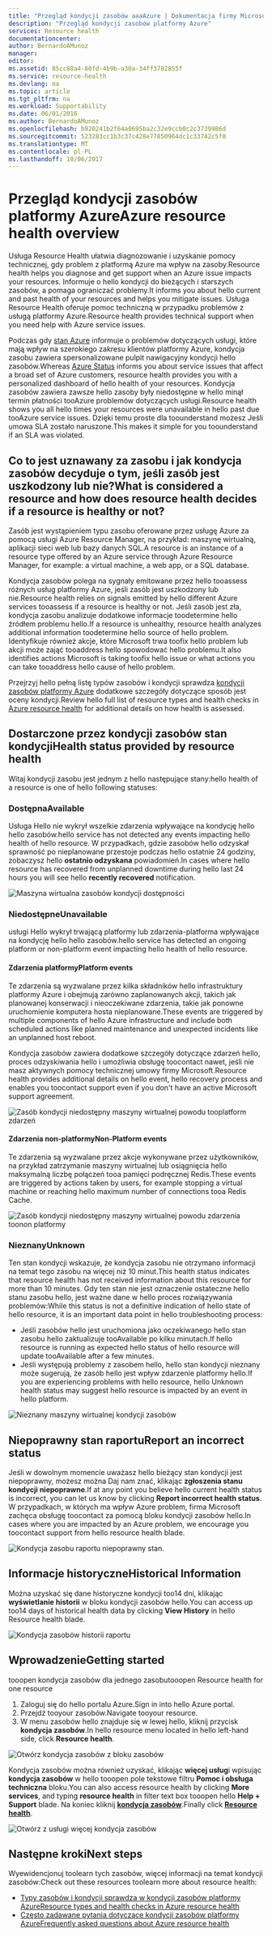 ```yaml
---
title: "Przegląd kondycji zasobów aaaAzure | Dokumentacja firmy Microsoft"
description: "Przegląd kondycji zasobów platformy Azure"
services: Resource health
documentationcenter: 
author: BernardoAMunoz
manager: 
editor: 
ms.assetid: 85cc88a4-80fd-4b9b-a30a-34ff3782855f
ms.service: resource-health
ms.devlang: na
ms.topic: article
ms.tgt_pltfrm: na
ms.workload: Supportability
ms.date: 06/01/2016
ms.author: BernardoAMunoz
ms.openlocfilehash: b920241b2f64a0695ba2c32e9ccb0c2c3739986d
ms.sourcegitcommit: 523283cc1b3c37c428e77850964dc1c33742c5f0
ms.translationtype: MT
ms.contentlocale: pl-PL
ms.lasthandoff: 10/06/2017
---
```

# <a name="azure-resource-health-overview"></a><span data-ttu-id="cd2e9-103">Przegląd kondycji zasobów platformy Azure</span><span class="sxs-lookup"><span data-stu-id="cd2e9-103">Azure resource health overview</span></span>
 
<span data-ttu-id="cd2e9-104">Usługa Resource Health ułatwia diagnozowanie i uzyskanie pomocy technicznej, gdy problem z platformą Azure ma wpływ na zasoby.</span><span class="sxs-lookup"><span data-stu-id="cd2e9-104">Resource health helps you diagnose and get support when an Azure issue impacts your resources.</span></span> <span data-ttu-id="cd2e9-105">Informuje o hello kondycji do bieżących i starszych zasobów, a pomaga ograniczać problemy.</span><span class="sxs-lookup"><span data-stu-id="cd2e9-105">It informs you about hello current and past health of your resources and helps you mitigate issues.</span></span> <span data-ttu-id="cd2e9-106">Usługa Resource Health oferuje pomoc techniczną w przypadku problemów z usługą platformy Azure.</span><span class="sxs-lookup"><span data-stu-id="cd2e9-106">Resource health provides technical support when you need help with Azure service issues.</span></span>

<span data-ttu-id="cd2e9-107">Podczas gdy [stan Azure](https://status.azure.com) informuje o problemów dotyczących usługi, które mają wpływ na szerokiego zakresu klientów platformy Azure, kondycja zasobu zawiera spersonalizowane pulpit nawigacyjny kondycji hello zasobów.</span><span class="sxs-lookup"><span data-stu-id="cd2e9-107">Whereas [Azure Status](https://status.azure.com) informs you about service issues that affect a broad set of Azure customers, resource health provides you with a personalized dashboard of hello health of your resources.</span></span> <span data-ttu-id="cd2e9-108">Kondycja zasobów zawiera zawsze hello zasoby były niedostępne w hello minął termin płatności tooAzure problemów dotyczących usługi.</span><span class="sxs-lookup"><span data-stu-id="cd2e9-108">Resource health shows you all hello times your resources were unavailable in hello past due tooAzure service issues.</span></span> <span data-ttu-id="cd2e9-109">Dzięki temu proste dla toounderstand możesz Jeśli umowa SLA zostało naruszone.</span><span class="sxs-lookup"><span data-stu-id="cd2e9-109">This makes it simple for you toounderstand if an SLA was violated.</span></span> 

## <a name="what-is-considered-a-resource-and-how-does-resource-health-decides-if-a-resource-is-healthy-or-not"></a><span data-ttu-id="cd2e9-110">Co to jest uznawany za zasobu i jak kondycja zasobów decyduje o tym, jeśli zasób jest uszkodzony lub nie?</span><span class="sxs-lookup"><span data-stu-id="cd2e9-110">What is considered a resource and how does resource health decides if a resource is healthy or not?</span></span>
<span data-ttu-id="cd2e9-111">Zasób jest wystąpieniem typu zasobu oferowane przez usługę Azure za pomocą usługi Azure Resource Manager, na przykład: maszynę wirtualną, aplikacji sieci web lub bazy danych SQL.</span><span class="sxs-lookup"><span data-stu-id="cd2e9-111">A resource is an instance of a resource type offered by an Azure service through Azure Resource Manager, for example: a virtual machine, a web app, or a SQL database.</span></span>

<span data-ttu-id="cd2e9-112">Kondycja zasobów polega na sygnały emitowane przez hello tooassess różnych usług platformy Azure, jeśli zasób jest uszkodzony lub nie.</span><span class="sxs-lookup"><span data-stu-id="cd2e9-112">Resource health relies on signals emitted by hello different Azure services tooassess if a resource is healthy or not.</span></span> <span data-ttu-id="cd2e9-113">Jeśli zasób jest zła, kondycja zasobu analizuje dodatkowe informacje toodetermine hello źródłem problemu hello.</span><span class="sxs-lookup"><span data-stu-id="cd2e9-113">If a resource is unhealthy, resource health analyzes additional information toodetermine hello source of hello problem.</span></span> <span data-ttu-id="cd2e9-114">Identyfikuje również akcje, które Microsoft trwa toofix hello problem lub akcji może zająć tooaddress hello spowodować hello problemu.</span><span class="sxs-lookup"><span data-stu-id="cd2e9-114">It also identifies actions Microsoft is taking toofix hello issue or what actions you can take tooaddress hello cause of hello problem.</span></span> 

<span data-ttu-id="cd2e9-115">Przejrzyj hello pełną listę typów zasobów i kondycji sprawdza [kondycji zasobów platformy Azure](resource-health-checks-resource-types.md) dodatkowe szczegóły dotyczące sposób jest oceny kondycji.</span><span class="sxs-lookup"><span data-stu-id="cd2e9-115">Review hello full list of resource types and health checks in [Azure resource health](resource-health-checks-resource-types.md) for additional details on how health is assessed.</span></span>

## <a name="health-status-provided-by-resource-health"></a><span data-ttu-id="cd2e9-116">Dostarczone przez kondycji zasobów stan kondycji</span><span class="sxs-lookup"><span data-stu-id="cd2e9-116">Health status provided by resource health</span></span>
<span data-ttu-id="cd2e9-117">Witaj kondycji zasobu jest jednym z hello następujące stany:</span><span class="sxs-lookup"><span data-stu-id="cd2e9-117">hello health of a resource is one of hello following statuses:</span></span>

### <a name="available"></a><span data-ttu-id="cd2e9-118">Dostępna</span><span class="sxs-lookup"><span data-stu-id="cd2e9-118">Available</span></span>
<span data-ttu-id="cd2e9-119">Usługa Hello nie wykrył wszelkie zdarzenia wpływające na kondycję hello hello zasobów.</span><span class="sxs-lookup"><span data-stu-id="cd2e9-119">hello service has not detected any events impacting hello health of hello resource.</span></span> <span data-ttu-id="cd2e9-120">W przypadkach, gdzie zasobów hello odzyskał sprawność po nieplanowane przestoje podczas hello ostatnie 24 godziny, zobaczysz hello **ostatnio odzyskana** powiadomień.</span><span class="sxs-lookup"><span data-stu-id="cd2e9-120">In cases where hello resource has recovered from unplanned downtime during hello last 24 hours you will see hello **recently recovered** notification.</span></span>

![Maszyna wirtualna zasobów kondycji dostępności](./media/resource-health-overview/Available.png)

### <a name="unavailable"></a><span data-ttu-id="cd2e9-122">Niedostępne</span><span class="sxs-lookup"><span data-stu-id="cd2e9-122">Unavailable</span></span>
<span data-ttu-id="cd2e9-123">usługi Hello wykrył trwającą platformy lub zdarzenia-platforma wpływające na kondycję hello hello zasobów.</span><span class="sxs-lookup"><span data-stu-id="cd2e9-123">hello service has detected an ongoing platform or non-platform event impacting hello health of hello resource.</span></span>

#### <a name="platform-events"></a><span data-ttu-id="cd2e9-124">Zdarzenia platformy</span><span class="sxs-lookup"><span data-stu-id="cd2e9-124">Platform events</span></span>
<span data-ttu-id="cd2e9-125">Te zdarzenia są wyzwalane przez kilka składników hello infrastruktury platformy Azure i obejmują zarówno zaplanowanych akcji, takich jak planowanej konserwacji i nieoczekiwane zdarzenia, takie jak ponowne uruchomienie komputera hosta nieplanowane.</span><span class="sxs-lookup"><span data-stu-id="cd2e9-125">These events are triggered by multiple components of hello Azure infrastructure and include both scheduled actions like planned maintenance and unexpected incidents like an unplanned host reboot.</span></span>

<span data-ttu-id="cd2e9-126">Kondycja zasobów zawiera dodatkowe szczegóły dotyczące zdarzeń hello, proces odzyskiwania hello i umożliwia obsługę toocontact nawet, jeśli nie masz aktywnych pomocy technicznej umowy firmy Microsoft.</span><span class="sxs-lookup"><span data-stu-id="cd2e9-126">Resource health provides additional details on hello event, hello recovery process and enables you toocontact support even if you don't have an active Microsoft support agreement.</span></span>

![Zasób kondycji niedostępny maszyny wirtualnej powodu tooplatform zdarzeń](./media/resource-health-overview/Unavailable.png)

#### <a name="non-platform-events"></a><span data-ttu-id="cd2e9-128">Zdarzenia non-platformy</span><span class="sxs-lookup"><span data-stu-id="cd2e9-128">Non-Platform events</span></span>
<span data-ttu-id="cd2e9-129">Te zdarzenia są wyzwalane przez akcje wykonywane przez użytkowników, na przykład zatrzymanie maszyny wirtualnej lub osiągnięcia hello maksymalną liczbę połączeń tooa pamięci podręcznej Redis.</span><span class="sxs-lookup"><span data-stu-id="cd2e9-129">These events are triggered by actions taken by users, for example stopping a virtual machine or reaching hello maximum number of connections tooa Redis Cache.</span></span>

![Zasób kondycji niedostępny maszyny wirtualnej powodu zdarzenia toonon platformy](./media/resource-health-overview/Unavailable_NonPlatform.png)

### <a name="unknown"></a><span data-ttu-id="cd2e9-131">Nieznany</span><span class="sxs-lookup"><span data-stu-id="cd2e9-131">Unknown</span></span>
<span data-ttu-id="cd2e9-132">Ten stan kondycji wskazuje, że kondycja zasobu nie otrzymano informacji na temat tego zasobu na więcej niż 10 minut.</span><span class="sxs-lookup"><span data-stu-id="cd2e9-132">This health status indicates that resource health has not received information about this resource for more than 10 minutes.</span></span> <span data-ttu-id="cd2e9-133">Gdy ten stan nie jest oznaczenie ostateczne hello stanu zasobu hello, jest ważne dane w hello proces rozwiązywania problemów:</span><span class="sxs-lookup"><span data-stu-id="cd2e9-133">While this status is not a definitive indication of hello state of hello resource, it is an important data point in hello troubleshooting process:</span></span>
* <span data-ttu-id="cd2e9-134">Jeśli zasobów hello jest uruchomiona jako oczekiwanego hello stan zasobu hello zaktualizuje tooAvailable po kilku minutach.</span><span class="sxs-lookup"><span data-stu-id="cd2e9-134">If hello resource is running as expected hello status of hello resource will update tooAvailable after a few minutes.</span></span>
* <span data-ttu-id="cd2e9-135">Jeśli występują problemy z zasobem hello, hello stan kondycji nieznany może sugerują, że zasób hello jest wpływ zdarzenie platformy hello.</span><span class="sxs-lookup"><span data-stu-id="cd2e9-135">If you are experiencing problems with hello resource, hello Unknown health status may suggest hello resource is impacted by an event in hello platform.</span></span>

![Nieznany maszyny wirtualnej kondycji zasobów](./media/resource-health-overview/Unknown.png)

## <a name="report-an-incorrect-status"></a><span data-ttu-id="cd2e9-137">Niepoprawny stan raportu</span><span class="sxs-lookup"><span data-stu-id="cd2e9-137">Report an incorrect status</span></span>
<span data-ttu-id="cd2e9-138">Jeśli w dowolnym momencie uważasz hello bieżący stan kondycji jest niepoprawny, możesz można Daj nam znać, klikając **zgłoszenia stanu kondycji niepoprawne**.</span><span class="sxs-lookup"><span data-stu-id="cd2e9-138">If at any point you believe hello current health status is incorrect, you can let us know by clicking **Report incorrect health status**.</span></span> <span data-ttu-id="cd2e9-139">W przypadkach, w których ma wpływ Azure problem, firma Microsoft zachęca obsługę toocontact za pomocą bloku kondycji zasobów hello.</span><span class="sxs-lookup"><span data-stu-id="cd2e9-139">In cases where you are impacted by an Azure problem, we encourage you toocontact support from hello resource health blade.</span></span> 

![Kondycja zasobu raportu niepoprawny stan.](./media/resource-health-overview/incorrect-status.png)

## <a name="historical-information"></a><span data-ttu-id="cd2e9-141">Informacje historyczne</span><span class="sxs-lookup"><span data-stu-id="cd2e9-141">Historical Information</span></span>
<span data-ttu-id="cd2e9-142">Można uzyskać się dane historyczne kondycji too14 dni, klikając **wyświetlanie historii** w bloku kondycji zasobów hello.</span><span class="sxs-lookup"><span data-stu-id="cd2e9-142">You can access up too14 days of historical health data by clicking **View History** in hello Resource health blade.</span></span> 

![Kondycja zasobów historii raportu](./media/resource-health-overview/history-blade.png)

## <a name="getting-started"></a><span data-ttu-id="cd2e9-144">Wprowadzenie</span><span class="sxs-lookup"><span data-stu-id="cd2e9-144">Getting started</span></span>
<span data-ttu-id="cd2e9-145">tooopen kondycja zasobów dla jednego zasobu</span><span class="sxs-lookup"><span data-stu-id="cd2e9-145">tooopen Resource health for one resource</span></span>
1.  <span data-ttu-id="cd2e9-146">Zaloguj się do hello portalu Azure.</span><span class="sxs-lookup"><span data-stu-id="cd2e9-146">Sign in into hello Azure portal.</span></span>
2.  <span data-ttu-id="cd2e9-147">Przejdź tooyour zasobów.</span><span class="sxs-lookup"><span data-stu-id="cd2e9-147">Navigate tooyour resource.</span></span>
3.  <span data-ttu-id="cd2e9-148">W menu zasobów hello znajduje się w lewej hello, kliknij przycisk **kondycja zasobów**.</span><span class="sxs-lookup"><span data-stu-id="cd2e9-148">In hello resource menu located in hello left-hand side, click **Resource health**.</span></span>

![Otwórz kondycja zasobów z bloku zasobów](./media/resource-health-overview/from-resource-blade.png)

<span data-ttu-id="cd2e9-150">Kondycja zasobów można również uzyskać, klikając **więcej usług**i wpisując **kondycja zasobów** w hello tooopen pole tekstowe filtru **Pomoc i obsługa techniczna** bloku.</span><span class="sxs-lookup"><span data-stu-id="cd2e9-150">You can also access resource health by clicking **More services**, and typing **resource health** in filter text box tooopen hello **Help + Support** blade.</span></span> <span data-ttu-id="cd2e9-151">Na koniec kliknij [ **kondycja zasobów**](https://ms.portal.azure.com/#blade/Microsoft_Azure_Monitoring/AzureMonitoringBrowseBlade/resourceHealth).</span><span class="sxs-lookup"><span data-stu-id="cd2e9-151">Finally click [**Resource health**](https://ms.portal.azure.com/#blade/Microsoft_Azure_Monitoring/AzureMonitoringBrowseBlade/resourceHealth).</span></span>

![Otwórz z usługi więcej kondycja zasobów](./media/resource-health-overview/FromOtherServices.png)

## <a name="next-steps"></a><span data-ttu-id="cd2e9-153">Następne kroki</span><span class="sxs-lookup"><span data-stu-id="cd2e9-153">Next steps</span></span>

<span data-ttu-id="cd2e9-154">Wyewidencjonuj toolearn tych zasobów, więcej informacji na temat kondycji zasobów:</span><span class="sxs-lookup"><span data-stu-id="cd2e9-154">Check out these resources toolearn more about resource health:</span></span>
-  [<span data-ttu-id="cd2e9-155">Typy zasobów i kondycji sprawdza w kondycji zasobów platformy Azure</span><span class="sxs-lookup"><span data-stu-id="cd2e9-155">Resource types and health checks in Azure resource health</span></span>](resource-health-checks-resource-types.md)
-  [<span data-ttu-id="cd2e9-156">Często zadawane pytania dotyczące kondycji zasobów platformy Azure</span><span class="sxs-lookup"><span data-stu-id="cd2e9-156">Frequently asked questions about Azure resource health</span></span>](resource-health-faq.md)




